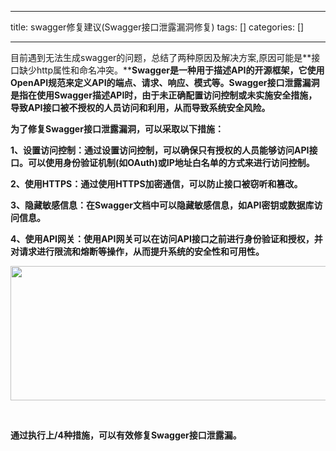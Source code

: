 
--- 
title:  swagger修复建议(Swagger接口泄露漏洞修复) 
tags: []
categories: [] 

---
目前遇到无法生成swagger的问题，总结了两种原因及解决方案,原因可能是**接口缺少http属性和命名冲突。****Swagger是一种用于描述API的开源框架，它使用OpenAPI规范来定义API的端点、请求、响应、模式等。Swagger接口泄露漏洞是指在使用Swagger描述API时，由于未正确配置访问控制或未实施安全措施，导致API接口被不授权的人员访问和利用，从而导致系统安全风险。**

**为了修复Swagger接口泄露漏洞，可以采取以下措施：**

**1、设置访问控制：通过设置访问控制，可以确保只有授权的人员能够访问API接口。可以使用身份验证机制(如OAuth)或IP地址白名单的方式来进行访问控制。**

**2、使用HTTPS：通过使用HTTPS加密通信，可以防止接口被窃听和篡改。**

**3、隐藏敏感信息：在Swagger文档中可以隐藏敏感信息，如API密钥或数据库访问信息。**

**4、使用API网关：使用API网关可以在访问API接口之前进行身份验证和授权，并对请求进行限流和熔断等操作，从而提升系统的安全性和可用性。**

<img alt="" height="215" src="https://img-blog.csdnimg.cn/b546caabaead470185aee48b723a0ad8.png" width="670">

 

**通过执行上/4种措施，可以有效修复Swagger接口泄露漏。**  
